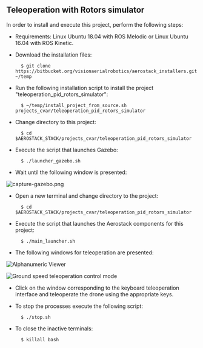 ##  Teleoperation with Rotors simulator

In order to install and execute this project, perform the following steps:

- Requirements: Linux Ubuntu 18.04 with ROS Melodic or Linux Ubuntu 16.04 with ROS Kinetic.

- Download the installation files:

        $ git clone https://bitbucket.org/visionaerialrobotics/aerostack_installers.git ~/temp

- Run the following installation script to install the project "teleoperation_pid_rotors_simulator":

        $ ~/temp/install_project_from_source.sh projects_cvar/teleoperation_pid_rotors_simulator

- Change directory to this project:

        $ cd $AEROSTACK_STACK/projects_cvar/teleoperation_pid_rotors_simulator

- Execute the script that launches Gazebo:

        $ ./launcher_gazebo.sh

- Wait until the following window is presented:

![capture-gazebo.png](https://bitbucket.org/repo/rokr9B/images/916057309-capture-gazebo.png)

- Open a new terminal and change directory to the project:

        $ cd $AEROSTACK_STACK/projects_cvar/teleoperation_pid_rotors_simulator

- Execute the script that launches the Aerostack components for this project:
 
        $ ./main_launcher.sh

- The following windows for teleoperation are presented:

![Alphanumeric Viewer](https://i.ibb.co/vLhJpbn/alphanumeric.png)

![Ground speed teleoperation control mode](https://i.ibb.co/m5ngjvQ/keyboardground.png)

- Click on the window corresponding to the keyboard teleoperation interface and teleoperate the drone using the appropriate keys.

- To stop the processes execute the following script:

        $ ./stop.sh

- To close the inactive terminals:

        $ killall bash
